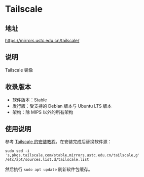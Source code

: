 # Tailscale

## 地址

<https://mirrors.ustc.edu.cn/tailscale/>

## 说明

Tailscale 镜像

## 收录版本

- 软件版本：Stable
- 发行版：受支持的 Debian 版本与 Ubuntu LTS 版本
- 架构：除 MIPS 以外的所有架构

## 使用说明

参考 [Tailscale 的安装教程](https://tailscale.com/kb/1031/install-linux)，在安装完成后替换软件源：

```shell
sudo sed -i 's,pkgs.tailscale.com/stable,mirrors.ustc.edu.cn/tailscale,g' /etc/apt/sources.list.d/tailscale.list
```

然后执行 `sudo apt update` 刷新软件包缓存。
